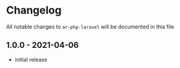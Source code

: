 # Changelog

All notable changes to `ar-php-laravel` will be documented in this file

## 1.0.0 - 2021-04-06

- initial release
